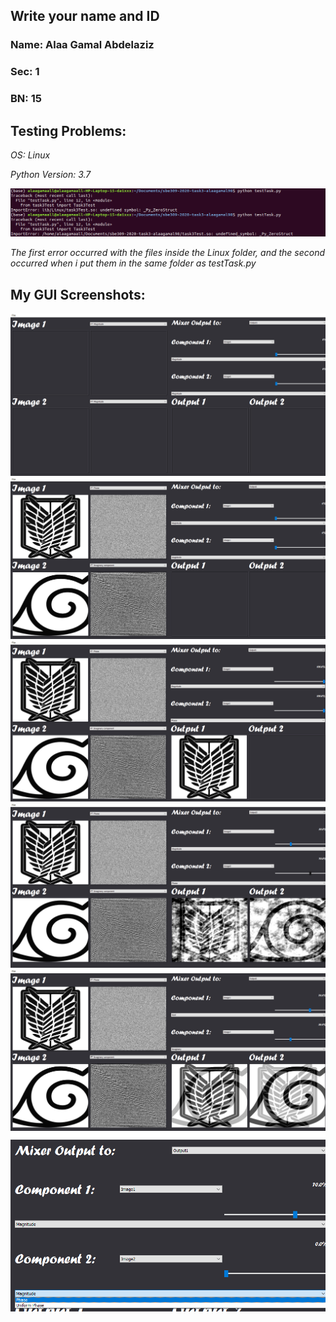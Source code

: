 ## Write your name and ID
### Name: Alaa Gamal Abdelaziz
### Sec: 1
### BN: 15

## Testing Problems:
*OS: Linux*

*Python Version: 3.7*

![TestScreen](results/Screenshot.png)

*The first error occurred with the files inside the Linux folder, and the second occurred when i put them in the same folder as testTask.py*

## My GUI Screenshots:
![Screen1](results/Screenshot1.png) 
![Screen2](results/Screenshot2.png) 
![Screen3](results/Screenshot3.png) 
![Screen4](results/Screenshot4.png) 
![Screen5](results/Screenshot5.png) 
![Screen6](results/Screenshot6.png) 
